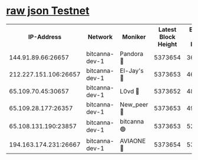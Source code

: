 [raw json Testnet](https://rpc-check.bcat.stavr.tech/bcat/rpc-bcat-result.json)
=


<table><tr><th>IP-Address</th><th>Network</th><th>Moniker</th><th>Latest Block Height</th><th>Earliest Block Height</th><th>Catching Up</th><th>Voting Power</th><th>Scan Time</th></tr><tr><td>144.91.89.66:26657</td><td>bitcanna-dev-1</td><td>Pandora 🔴</td><td>5373654</td><td>3675711</td><td>False</td><td>2091772</td><td>2023-12-05T22:30:58.657611100UTC</td></tr><tr><td>212.227.151.106:26657</td><td>bitcanna-dev-1</td><td>El-Jay's 🔴</td><td>5373653</td><td>4670391</td><td>False</td><td>2240570</td><td>2023-12-05T22:30:55.620130523UTC</td></tr><tr><td>65.109.70.45:30657</td><td>bitcanna-dev-1</td><td>L0vd 🔴</td><td>5373652</td><td>4828155</td><td>False</td><td>7920</td><td>2023-12-05T22:30:49.203271016UTC</td></tr><tr><td>65.109.28.177:26357</td><td>bitcanna-dev-1</td><td>New_peer 🔴</td><td>5373653</td><td>4952911</td><td>False</td><td>2237067</td><td>2023-12-05T22:30:55.993075020UTC</td></tr><tr><td>65.108.131.190:23857</td><td>bitcanna-dev-1</td><td>bitcanna 🟢</td><td>5373653</td><td>5273653</td><td>False</td><td>0</td><td>2023-12-05T22:30:56.339732479UTC</td></tr><tr><td>194.163.174.231:26667</td><td>bitcanna-dev-1</td><td>AVIAONE 🔴</td><td>5373654</td><td>5359001</td><td>False</td><td>1949865</td><td>2023-12-05T22:31:01.092765222UTC</td></tr></table>